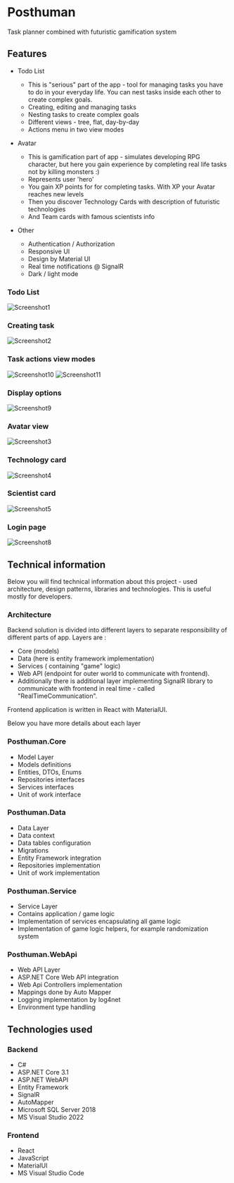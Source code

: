 # Posthuman
Task planner combined with futuristic gamification system

## Features
- Todo List 
  - This is "serious" part of the app - tool for managing tasks you have to do in your everyday life. You can nest tasks inside each other to create complex goals. 
  - Creating, editing and managing tasks
  - Nesting tasks to create complex goals
  - Different views - tree, flat, day-by-day
  - Actions menu in two view modes
  
- Avatar
  - This is gamification part of app - simulates developing RPG character, but here you gain experience by completing real life tasks not by killing monsters :)
  - Represents user 'hero'
  - You gain XP points for for completing tasks. With XP your Avatar reaches new levels
  - Then you discover Technology Cards with description of futuristic technologies
  - And Team cards with famous scientists info 

- Other
  - Authentication / Authorization
  - Responsive UI
  - Design by Material UI
  - Real time notifications @ SignalR
  - Dark / light mode

### Todo List
![Screenshot1](https://user-images.githubusercontent.com/10595928/157107573-4ac8352e-f748-439a-998d-302beced0a31.png)

### Creating task
![Screenshot2](https://user-images.githubusercontent.com/10595928/157107735-6b7b6294-8b7c-44c0-b57f-77486610f6a7.png)

### Task actions view modes
![Screenshot10](https://user-images.githubusercontent.com/10595928/157114498-839eb5a2-713c-41d8-9cdf-37d78a0d4367.png)
![Screenshot11](https://user-images.githubusercontent.com/10595928/157114510-5ea67fee-b709-4ead-b936-95234acf9a19.png)

### Display options
![Screenshot9](https://user-images.githubusercontent.com/10595928/157114544-1597e70c-599e-4144-a7ef-21ef21b37431.png)

### Avatar view
![Screenshot3](https://user-images.githubusercontent.com/10595928/157107785-fde5e64a-3409-44cc-b095-327cf8ae160e.png)

### Technology card
![Screenshot4](https://user-images.githubusercontent.com/10595928/157107820-5ee850a9-ded8-4578-b591-b44ea4ffb6f1.png)

### Scientist card
![Screenshot5](https://user-images.githubusercontent.com/10595928/157107843-05b347bd-b7f7-48a3-b8ee-efbbeade2867.png)

### Login page
![Screenshot8](https://user-images.githubusercontent.com/10595928/157114835-e5a2e5f1-4277-4f0a-962c-67b8dae62983.png)


## Technical information

Below you will find technical information about this project - used architecture, design patterns, libraries and technologies. This is useful mostly for developers.

### Architecture

Backend solution is divided into different layers to separate responsibility of different parts of app. Layers are : 
- Core (models)
- Data (here is entity framework implementation)
- Services ( containing "game" logic) 
- Web API (endpoint for outer world to communicate with frontend). 
- Additionally there is additional layer implementing SignalR library to communicate with frontend in real time - called "RealTimeCommunication". 

Frontend application is written in React with MaterialUI.

Below you have more details about each layer

### Posthuman.Core

* Model Layer
* Models definitions
* Entities, DTOs, Enums
* Repositories interfaces 
* Services interfaces
* Unit of work interface

### Posthuman.Data
* Data Layer
* Data context
* Data tables configuration
* Migrations
* Entity Framework integration
* Repositories implementation
* Unit of work implementation

### Posthuman.Service
* Service Layer
* Contains application / game logic
* Implementation of services encapsulating all game logic
* Implementation of game logic helpers, for example randomization system

### Posthuman.WebApi
* Web API Layer
* ASP.NET Core Web API integration
* Web Api Controllers implementation
* Mappings done by Auto Mapper
* Logging implementation by log4net
* Environment type handling

## Technologies used

### Backend
- C#
- ASP.NET Core 3.1
- ASP.NET WebAPI
- Entity Framework
- SignalR
- AutoMapper
- Microsoft SQL Server 2018
- MS Visual Studio 2022

### Frontend
- React
- JavaScript
- MaterialUI
- MS Visual Studio Code
